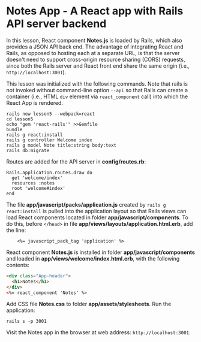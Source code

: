 # Notes App - A React app with Rails API server backend

In this lesson, React component __Notes.js__ is loaded by Rails, which
also provides a JSON API back end. The advantage of integrating React
and Rails, as opposed to hosting each at a separate URL, is that
the server doesn't need to support cross-origin resource sharing (CORS)
requests, since both the Rails server and React front end share the
same origin (i.e., `http://localhost:3001`).

This lesson was initialized with the following commands. Note that
rails is not invoked without command-line option `--api` so that Rails
can create a container (i.e., HTML `div` element via `react_component`
call) into which the React App is rendered.


``` shell
rails new lesson5 --webpack=react
cd lesson5
echo "gem 'react-rails'" >>Gemfile
bundle
rails g react:install
rails g controller Welcome index
rails g model Note title:string body:text
rails db:migrate
```

Routes are added for the API server in __config/routes.rb__:

```
Rails.application.routes.draw do
  get 'welcome/index'
  resources :notes
  root 'welcome#index'
end
```

The file __app/javascript/packs/application.js__ created by
`rails g react:install`  is pulled into the application layout so that
Rails views can load React components located in folder
__app/javascript/components__. To do this, before
`</head>` in file __app/views/layouts/application.html.erb__, add the
line:
```
    <%= javascript_pack_tag 'application' %>
```

React component __Notes.js__ is installed in folder
__app/javascript/components__ and loaded in
__app/views/welcome/index.html.erb__,  with the following contents:

``` html
<div class="App-header">
  <h1>Notes</h1>
</div>
<%= react_component 'Notes' %>
```

Add CSS file __Notes.css__ to folder __app/assets/stylesheets__.
Run the application:

```
rails s -p 3001
```

Visit the Notes app in the browser at web address: `http://localhost:3001`.

